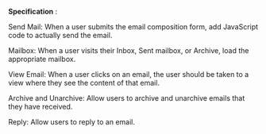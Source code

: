 **Specification** : 

Send Mail: When a user submits the email composition form, add JavaScript code to actually send the email.

Mailbox: When a user visits their Inbox, Sent mailbox, or Archive, load the appropriate mailbox.

View Email: When a user clicks on an email, the user should be taken to a view where they see the content of that email.

Archive and Unarchive: Allow users to archive and unarchive emails that they have received.

Reply: Allow users to reply to an email.
